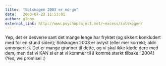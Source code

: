 ```yaml
---
title:  "Solskogen 2003 er no-go"
date:   2003-07-23 11:53:01
author: gloom
external_link: http://www.psychoproject.net/~excess/solskogen/
---
```

Yep, det er desverre sant det mange lenge har fryktet (og sikkert
konkludert med for en stund siden); Solskogen 2003 er avlyst (eller mer
korrekt; aldri annonsert :). Det er mange grunner til dette, og vi skal
ikke kjede dere med dem, men det vi KAN si er at vi kommer til å komme
sterkt tilbake i 2004! (Yes, we promise! :)

